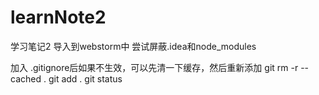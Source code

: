 # learnNote2
学习笔记2
导入到webstorm中
尝试屏蔽.idea和node_modules

加入 .gitignore后如果不生效，可以先清一下缓存，然后重新添加
git rm -r --cached .
git add .
git status